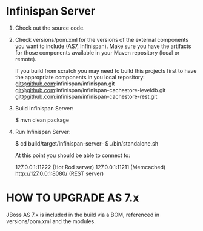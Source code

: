 # Infinispan Server #

1) Check out the source code.
2) Check versions/pom.xml for the versions of the external components you want to include (AS7, Infinispan).
   Make sure you have the artifacts for those components available in your Maven repository (local or remote).

   If you build from scratch you may need to build this projects first to have the appropriate components in you local repository:
   git@github.com:infinispan/infinispan.git
   git@github.com:infinispan/infinispan-cachestore-leveldb.git
   git@github.com:infinispan/infinispan-cachestore-rest.git
   

3) Build Infinispan Server:

    $ mvn clean package

3) Run Infinispan Server:

    $ cd build/target/infinispan-server-<version>
    $ ./bin/standalone.sh

    At this point you should be able to connect to:

      127.0.0.1:11222 (Hot Rod server)
      127.0.0.1:11211 (Memcached)
      http://127.0.0.1:8080/ (REST server)

HOW TO UPGRADE AS 7.x
=====================
JBoss AS 7.x is included in the build via a BOM, referenced in versions/pom.xml and the modules. 
